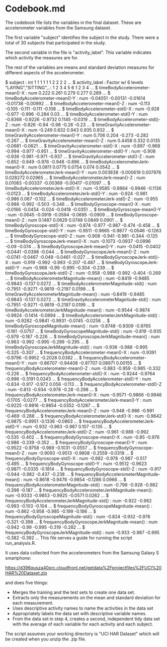 Codebook.md
===========

The codebook file lists the variables in the final dataset. These are accelerometer variables from the Samsung dataset.

The first variable "subject" identifies the subject in the study. There were a total of 30 subjects that participated in the study.

The second variable in the file is "activity_label". This variable indicates which activity the measures are for.

The rest of the variables are means and standard deviation measures for different aspects of the accelerometer.


 $ subject                                       : int  1 1 1 1 1 1 2 2 2 2 ...
 $ activity_label                                : Factor w/ 6 levels "LAYING","SITTING",..: 1 2 3 4 5 6 1 2 3 4 ...
 $ timeBodyAccelerometer-mean()-X                : num  0.222 0.261 0.279 0.277 0.289 ...
 $ timeBodyAccelerometer-mean()-Y                : num  -0.04051 -0.00131 -0.01614 -0.01738 -0.00992 ...
 $ timeBodyAccelerometer-mean()-Z                : num  -0.113 -0.105 -0.111 -0.111 -0.108 ...
 $ timeBodyAccelerometer-std()-X                 : num  -0.928 -0.977 -0.996 -0.284 0.03 ...
 $ timeBodyAccelerometer-std()-Y                 : num  -0.8368 -0.9226 -0.9732 0.1145 -0.0319 ...
 $ timeBodyAccelerometer-std()-Z                 : num  -0.826 -0.94 -0.98 -0.26 -0.23 ...
 $ timeGravityAccelerometer-mean()-X             : num  -0.249 0.832 0.943 0.935 0.932 ...
 $ timeGravityAccelerometer-mean()-Y             : num  0.706 0.204 -0.273 -0.282 -0.267 ...
 $ timeGravityAccelerometer-mean()-Z             : num  0.4458 0.332 0.0135 -0.0681 -0.0621 ...
 $ timeGravityAccelerometer-std()-X              : num  -0.897 -0.968 -0.994 -0.977 -0.951 ...
 $ timeGravityAccelerometer-std()-Y              : num  -0.908 -0.936 -0.981 -0.971 -0.937 ...
 $ timeGravityAccelerometer-std()-Z              : num  -0.852 -0.949 -0.976 -0.948 -0.896 ...
 $ timeBodyAccelerometerJerk-mean()-X            : num  0.0811 0.0775 0.0754 0.074 0.0542 ...
 $ timeBodyAccelerometerJerk-mean()-Y            : num  0.003838 -0.000619 0.007976 0.028272 0.02965 ...
 $ timeBodyAccelerometerJerk-mean()-Z            : num  0.01083 -0.00337 -0.00369 -0.00417 -0.01097 ...
 $ timeBodyAccelerometerJerk-std()-X             : num  -0.9585 -0.9864 -0.9946 -0.1136 -0.0123 ...
 $ timeBodyAccelerometerJerk-std()-Y             : num  -0.924 -0.981 -0.986 0.067 -0.102 ...
 $ timeBodyAccelerometerJerk-std()-Z             : num  -0.955 -0.988 -0.992 -0.503 -0.346 ...
 $ timeBodyGyroscope-mean()-X                    : num  -0.0166 -0.0454 -0.024 -0.0418 -0.0351 ...
 $ timeBodyGyroscope-mean()-Y                    : num  -0.0645 -0.0919 -0.0594 -0.0695 -0.0909 ...
 $ timeBodyGyroscope-mean()-Z                    : num  0.1487 0.0629 0.0748 0.0849 0.0901 ...
 $ timeBodyGyroscope-std()-X                     : num  -0.874 -0.977 -0.987 -0.474 -0.458 ...
 $ timeBodyGyroscope-std()-Y                     : num  -0.9511 -0.9665 -0.9877 -0.0546 -0.1263 ...
 $ timeBodyGyroscope-std()-Z                     : num  -0.908 -0.941 -0.981 -0.344 -0.125 ...
 $ timeBodyGyroscopeJerk-mean()-X                : num  -0.1073 -0.0937 -0.0996 -0.09 -0.074 ...
 $ timeBodyGyroscopeJerk-mean()-Y                : num  -0.0415 -0.0402 -0.0441 -0.0398 -0.044 ...
 $ timeBodyGyroscopeJerk-mean()-Z                : num  -0.0741 -0.0467 -0.049 -0.0461 -0.027 ...
 $ timeBodyGyroscopeJerk-std()-X                 : num  -0.919 -0.992 -0.993 -0.207 -0.487 ...
 $ timeBodyGyroscopeJerk-std()-Y                 : num  -0.968 -0.99 -0.995 -0.304 -0.239 ...
 $ timeBodyGyroscopeJerk-std()-Z                 : num  -0.958 -0.988 -0.992 -0.404 -0.269 ...
 $ timeBodyAccelerometerMagnitude-mean()         : num  -0.8419 -0.9485 -0.9843 -0.137 0.0272 ...
 $ timeBodyAccelerometerMagnitude-std()          : num  -0.7951 -0.9271 -0.9819 -0.2197 0.0199 ...
 $ timeGravityAccelerometerMagnitude-mean()      : num  -0.8419 -0.9485 -0.9843 -0.137 0.0272 ...
 $ timeGravityAccelerometerMagnitude-std()       : num  -0.7951 -0.9271 -0.9819 -0.2197 0.0199 ...
 $ timeBodyAccelerometerJerkMagnitude-mean()     : num  -0.9544 -0.9874 -0.9924 -0.1414 -0.0894 ...
 $ timeBodyAccelerometerJerkMagnitude-std()      : num  -0.9282 -0.9841 -0.9931 -0.0745 -0.0258 ...
 $ timeBodyGyroscopeMagnitude-mean()             : num  -0.8748 -0.9309 -0.9765 -0.161 -0.0757 ...
 $ timeBodyGyroscopeMagnitude-std()              : num  -0.819 -0.935 -0.979 -0.187 -0.226 ...
 $ timeBodyGyroscopeJerkMagnitude-mean()         : num  -0.963 -0.992 -0.995 -0.299 -0.295 ...
 $ timeBodyGyroscopeJerkMagnitude-std()          : num  -0.936 -0.988 -0.995 -0.325 -0.307 ...
 $ frequencyBodyAccelerometer-mean()-X           : num  -0.9391 -0.9796 -0.9952 -0.2028 0.0382 ...
 $ frequencyBodyAccelerometer-mean()-Y           : num  -0.86707 -0.94408 -0.97707 0.08971 0.00155 ...
 $ frequencyBodyAccelerometer-mean()-Z           : num  -0.883 -0.959 -0.985 -0.332 -0.226 ...
 $ frequencyBodyAccelerometer-std()-X            : num  -0.9244 -0.9764 -0.996 -0.3191 0.0243 ...
 $ frequencyBodyAccelerometer-std()-Y            : num  -0.834 -0.917 -0.972 0.056 -0.113 ...
 $ frequencyBodyAccelerometer-std()-Z            : num  -0.813 -0.934 -0.978 -0.28 -0.298 ...
 $ frequencyBodyAccelerometerJerk-mean()-X       : num  -0.9571 -0.9866 -0.9946 -0.1705 -0.0277 ...
 $ frequencyBodyAccelerometerJerk-mean()-Y       : num  -0.9225 -0.9816 -0.9854 -0.0352 -0.1287 ...
 $ frequencyBodyAccelerometerJerk-mean()-Z       : num  -0.948 -0.986 -0.991 -0.469 -0.288 ...
 $ frequencyBodyAccelerometerJerk-std()-X        : num  -0.9642 -0.9875 -0.9951 -0.1336 -0.0863 ...
 $ frequencyBodyAccelerometerJerk-std()-Y        : num  -0.932 -0.983 -0.987 0.107 -0.135 ...
 $ frequencyBodyAccelerometerJerk-std()-Z        : num  -0.961 -0.988 -0.992 -0.535 -0.402 ...
 $ frequencyBodyGyroscope-mean()-X               : num  -0.85 -0.976 -0.986 -0.339 -0.352 ...
 $ frequencyBodyGyroscope-mean()-Y               : num  -0.9522 -0.9758 -0.989 -0.1031 -0.0557 ...
 $ frequencyBodyGyroscope-mean()-Z               : num  -0.9093 -0.9513 -0.9808 -0.2559 -0.0319 ...
 $ frequencyBodyGyroscope-std()-X                : num  -0.882 -0.978 -0.987 -0.517 -0.495 ...
 $ frequencyBodyGyroscope-std()-Y                : num  -0.9512 -0.9623 -0.9871 -0.0335 -0.1814 ...
 $ frequencyBodyGyroscope-std()-Z                : num  -0.917 -0.944 -0.982 -0.437 -0.238 ...
 $ frequencyBodyAccelerometerMagnitude-mean()    : num  -0.8618 -0.9478 -0.9854 -0.1286 0.0966 ...
 $ frequencyBodyAccelerometerMagnitude-std()     : num  -0.798 -0.928 -0.982 -0.398 -0.187 ...
 $ frequencyBodyAccelerometerJerkMagnitude-mean(): num  -0.9333 -0.9853 -0.9925 -0.0571 0.0262 ...
 $ frequencyBodyAccelerometerJerkMagnitude-std() : num  -0.922 -0.982 -0.993 -0.103 -0.104 ...
 $ frequencyBodyGyroscopeMagnitude-mean()        : num  -0.862 -0.958 -0.985 -0.199 -0.186 ...
 $ frequencyBodyGyroscopeMagnitude-std()         : num  -0.824 -0.932 -0.978 -0.321 -0.398 ...
 $ frequencyBodyGyroscopeJerkMagnitude-mean()    : num  -0.942 -0.99 -0.995 -0.319 -0.282 ...
 $ frequencyBodyGyroscopeJerkMagnitude-std()     : num  -0.933 -0.987 -0.995 -0.382 -0.392 ...
  This file serves a guide for running the script run_analysis.R. 

It uses data collected from the accelerometers from the Samsung Galaxy S smartphone:
  
  https://d396qusza40orc.cloudfront.net/getdata%2Fprojectfiles%2FUCI%20HAR%20Dataset.zip

and does five things:
  
* Merges the training and the test sets to create one data set.
* Extracts only the measurements on the mean and standard deviation for each measurement.
* Uses descriptive activity names to name the activities in the data set
* Appropriately labels the data set with descriptive variable names. 
* From the data set in step 4, creates a second, independent tidy data set with the average of each variable for each activity and each subject.

The script assumes your working directory is "UCI HAR Dataset" which will be created when you unzip the .zip file.